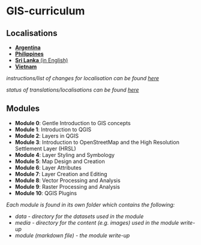 # GIS-curriculum

## Localisations
- [**Argentina**](argentina/)
- [**Philippines**](philippines/)
- [**Sri Lanka** (in English)](sri-lanka/)
- [**Vietnam**](vietnam/)

*instructions/list of changes for localisation can be found [here](localisation-changes.md)*

*status of translations/localisations can be found [here](status-tracker.md)*

## Modules
- **Module 0**: Gentle Introduction to GIS concepts
- **Module 1**: Introduction to QGIS
- **Module 2**: Layers in QGIS
- **Module 3**: Introduction to OpenStreetMap and the High Resolution Settlement Layer (HRSL)
- **Module 4**: Layer Styling and Symbology
- **Module 5**: Map Design and Creation
- **Module 6**: Layer Attributes
- **Module 7**: Layer Creation and Editing
- **Module 8**: Vector Processing and Analysis
- **Module 9**: Raster Processing and Analysis
- **Module 10**: QGIS Plugins


*Each module is found in its own folder which contains the following:*
- *data - directory for the datasets used in the module*
- *media - directory for the content (e.g. images) used in the module write-up*
- *module (markdown file) - the module write-up* 

